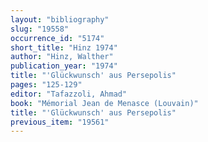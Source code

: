 ```yaml
---
layout: "bibliography"
slug: "19558"
occurrence_id: "5174"
short_title: "Hinz 1974"
author: "Hinz, Walther"
publication_year: "1974"
title: "'Glückwunsch' aus Persepolis"
pages: "125-129"
editor: "Tafazzoli, Ahmad"
book: "Mémorial Jean de Menasce (Louvain)"
title: "'Glückwunsch' aus Persepolis"
previous_item: "19561"
---
```

